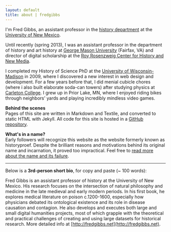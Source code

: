 ```yaml
---
layout: default
title: about | fredgibbs
---
```


I'm Fred Gibbs, an assistant professor in the [history department](http://www.unm.edu/~hist/) at the [University of New Mexico](http://unm.edu). 

Until recently (spring 2013), I was an assistant professor in the department of history and art history at [George Mason University](http:///gmu.edu) (Fairfax, VA) and director of digital scholarship at the [Roy Rosenzweig Center for History and New Media](http://chnm.gmu.edu).

I completed my History of Science PhD at the [University of Wisconsin-Madison](http://wisc.edu) in 2009, where I discovered a new interest in web design and development. For a few years before that, I did menial cubicle chores (where i also built elaborate soda-can towers) after studying physics at [Carleton College](http://www.carleton.edu). I grew up in Prior Lake, MN, where I enjoyed riding bikes through neighbors' yards and playing incredibly mindless video games.

**Behind the scenes**<br>
Pages of this site are written in Markdown and Textile, and converted to static HTML with Jekyll. All code for this site is hosted in a [GitHub repository](https://github.com/fredgibbs/fredgibbs.github.io).

**What's in a name?**<br>
Early followers will recognize this website as the website formerly known as historyproef. Despite the brilliant reasons and motivations behind its original name and incarnation, it proved too impractical. Feel free to [read more about the name and its failure](../why-historyproef-had-to-die/ "why historyproef had to die").

---

Below is a **3rd-person short bio**, for copy and paste (~ 100 words):

Fred Gibbs is an assistant professor of history at the University of New Mexico. His research focuses on the intersection of natural philosophy and medicine in the late medieval and early modern periods. In his first book, he explores medical literature on poison c.1200-1600, especially how physicians debated its ontological existence and its role in disease causation and contagion. He also develops and executes both large and small digital humanities projects, most of which grapple with the theoretical and practical challenges of creating and using large datasets for historical research. More detailed info at [http://fredgibbs.net](http://fredgibbs.net).